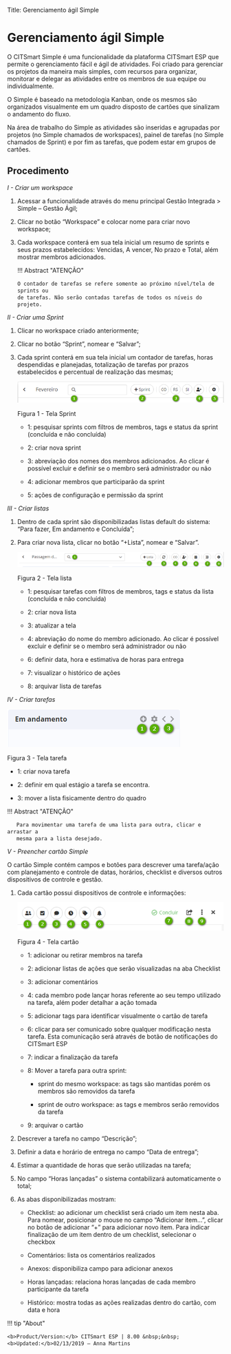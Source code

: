 Title: Gerenciamento ágil Simple

# Gerenciamento ágil Simple


O CITSmart Simple é uma funcionalidade da plataforma CITSmart ESP que permite o
gerenciamento fácil e ágil de atividades. Foi criado para gerenciar os projetos
da maneira mais simples, com recursos para organizar, monitorar e delegar as
atividades entre os membros de sua equipe ou individualmente.

O Simple é baseado na metodologia Kanban, onde os mesmos são organizados
visualmente em um quadro disposto de cartões que sinalizam o andamento do fluxo.

Na área de trabalho do Simple as atividades são inseridas e agrupadas por
projetos (no Simple chamados de workspaces), painel de tarefas (no Simple
chamados de Sprint) e por fim as tarefas, que podem estar em grupos de cartões.

Procedimento
------------

*I - Criar um workspace*

1.  Acessar a funcionalidade através do menu principal Gestão Integrada \>
    Simple – Gestão Ágil;

2.  Clicar no botão “Workspace” e colocar nome para criar novo workspace;

3.  Cada workspace conterá em sua tela inicial um resumo de sprints e seus
    prazos estabelecidos: Vencidas, A vencer, No prazo e Total, além mostrar
    membros adicionados.

    !!! Abstract "ATENÇÃO"

        O contador de tarefas se refere somente ao próximo nível/tela de sprints ou
        de tarefas. Não serão contadas tarefas de todos os níveis do projeto.

*II - Criar uma Sprint*

1.  Clicar no workspace criado anteriormente;

2.  Clicar no botão “Sprint”, nomear e “Salvar”;

3.  Cada sprint conterá em sua tela inicial um contador de tarefas, horas
    despendidas e planejadas, totalização de tarefas por prazos estabelecidos e
    percentual de realização das mesmas;

    ![Figura um](Images/figure-1-simple.png)
    
     Figura 1 - Tela Sprint

    -   1: pesquisar sprints com filtros de membros, tags e status da sprint
    (concluída e não concluída)

    -   2: criar nova sprint

    -   3: abreviação dos nomes dos membros adicionados. Ao clicar é possível
    excluir e definir se o membro será administrador ou não

    -   4: adicionar membros que participarão da sprint

    -   5: ações de configuração e permissão da sprint

*III - Criar listas*

1.  Dentro de cada sprint são disponibilizadas listas default do sistema: “Para
    fazer, Em andamento e Concluída”;

2.  Para criar nova lista, clicar no botão “+Lista”, nomear e “Salvar”.

    ![Figura dois](Images/figure-2-simple.png)
    
    Figura 2 - Tela lista

    -   1: pesquisar tarefas com filtros de membros, tags e status da lista
    (concluída e não concluída)

    -   2: criar nova lista

    -   3: atualizar a tela

    -   4: abreviação do nome do membro adicionado. Ao clicar é possível excluir e
    definir se o membro será administrador ou não

    -   6: definir data, hora e estimativa de horas para entrega

    -   7: visualizar o histórico de ações

    -   8: arquivar lista de tarefas

*IV - Criar tarefas*

 ![Figura três](Images/figure-3-simple.png)
    
  Figura 3 - Tela tarefa

-   1: criar nova tarefa

-   2: definir em qual estágio a tarefa se encontra.

-   3: mover a lista fisicamente dentro do quadro

   !!! Abstract "ATENÇÃO"

       Para movimentar uma tarefa de uma lista para outra, clicar e arrastar a
       mesma para a lista desejado.

*V - Preencher cartão Simple*

O cartão Simple contém campos e botões para descrever uma tarefa/ação com
planejamento e controle de datas, horários, checklist e diversos outros
dispositivos de controle e gestão.

1.  Cada cartão possui dispositivos de controle e informações:

     ![Figura quatro](Images/figure-4-simple.png)
    
      Figura 4 - Tela cartão

    -   1: adicionar ou retirar membros na tarefa

    -   2: adicionar listas de ações que serão visualizadas na aba Checklist

    -   3: adicionar comentários

    -   4: cada membro pode lançar horas referente ao seu tempo utilizado na tarefa,
    além poder detalhar a ação tomada

    -   5: adicionar tags para identificar visualmente o cartão de tarefa

    -   6: clicar para ser comunicado sobre qualquer modificação nesta tarefa. Esta
    comunicação será através de botão de notificações do CITSmart ESP

    -   7: indicar a finalização da tarefa

    -   8: Mover a tarefa para outra sprint:

        -   sprint do mesmo workspace: as tags são mantidas porém os membros são
        removidos da tarefa

        -   sprint de outro workspace: as tags e membros serão removidos da tarefa

    -   9: arquivar o cartão

1.  Descrever a tarefa no campo “Descrição”;

2.  Definir a data e horário de entrega no campo “Data de entrega”;

3.  Estimar a quantidade de horas que serão utilizadas na tarefa;

4.  No campo “Horas lançadas” o sistema contabilizará automaticamente o total;

5.  As abas disponibilizadas mostram:

    -   Checklist: ao adicionar um checklist será criado um item nesta aba. Para
    nomear, posicionar o mouse no campo “Adicionar item...”, clicar no botão de
    adicionar “+” para adicionar novo item. Para indicar finalização de um item
    dentro de um checklist, selecionar o checkbox

    -   Comentários: lista os comentários realizados

    -   Anexos: disponibiliza campo para adicionar anexos

    -   Horas lançadas: relaciona horas lançadas de cada membro participante da
    tarefa

    -   Histórico: mostra todas as ações realizadas dentro do cartão, com data e
    hora

!!! tip "About"

    <b>Product/Version:</b> CITSmart ESP | 8.00 &nbsp;&nbsp;
    <b>Updated:</b>02/13/2019 – Anna Martins

